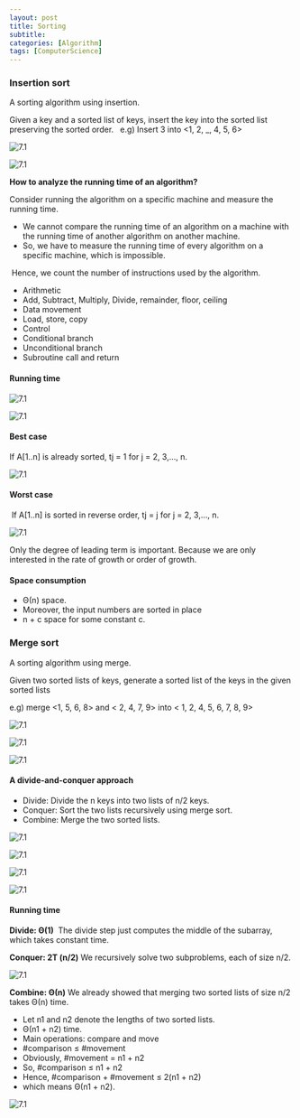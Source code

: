 ```yaml
---
layout: post
title: Sorting
subtitle: 
categories: [Algorithm]
tags: [ComputerScience]
---
```


### Insertion sort
A sorting algorithm using insertion. 

Given a key and a sorted list of keys, insert the key into the sorted list preserving the sorted order.  
e.g) Insert 3 into <1, 2, _,  4, 5, 6>

![7.1](/assets/images/algorithm/2.1.png)

![7.1](/assets/images/algorithm/2.2.png)

**How to analyze the running time of an algorithm?**

Consider running the algorithm on a specific machine and measure the running time. 	
- We cannot compare the running time of an algorithm on a machine with the running time of another algorithm on another machine. 
- So, we have to measure the running time of every algorithm on a specific machine, which is impossible. 

 Hence, we count the number of instructions used by the algorithm. 
- Arithmetic
- Add, Subtract, Multiply, Divide, remainder, floor, ceiling 
- Data movement
- Load, store, copy 
- Control 
- Conditional branch 
- Unconditional branch 
- Subroutine call and return  

#### Running time

![7.1](/assets/images/algorithm/2.3.png)

![7.1](/assets/images/algorithm/2.4.png)


#### Best case 
If A[1..n] is already sorted, tj = 1 for j = 2, 3,..., n. 

![7.1](/assets/images/algorithm/2.5.png)

#### Worst case
 If A[1..n] is sorted in reverse order, tj = j for j = 2, 3,..., n. 

![7.1](/assets/images/algorithm/2.6.png)

Only the degree of leading term is important. Because we are only interested in the rate of growth or order of growth. 

#### Space consumption
- Θ(n) space. 
- Moreover, the input numbers are sorted in place
- n + c space for some constant c. 


### Merge sort
A sorting algorithm using merge. 

Given two sorted lists of keys, generate a sorted list of the keys in the given sorted lists  

e.g) merge <1, 5, 6, 8>  and < 2, 4, 7, 9>  into < 1, 2, 4, 5, 6, 7, 8, 9> 

![7.1](/assets/images/algorithm/2.7.png)

![7.1](/assets/images/algorithm/2.8.png)

![7.1](/assets/images/algorithm/2.9.png)


#### A divide-and-conquer approach 
- Divide: Divide the n keys into two lists of n/2 keys. 
- Conquer: Sort the two lists recursively using merge sort. 
- Combine: Merge the two sorted lists. 

![7.1](/assets/images/algorithm/2.10.png)

![7.1](/assets/images/algorithm/2.11.png)

![7.1](/assets/images/algorithm/2.12.png)

![7.1](/assets/images/algorithm/2.13.png)

#### Running time

**Divide: Θ(1)**
 The divide step just computes the middle of the subarray, 
which takes constant time. 

**Conquer: 2T (n/2)** 
We recursively solve two subproblems, each of size n/2. 

![7.1](/assets/images/algorithm/2.14.png)

**Combine: Θ(n)** 
We already showed that merging two sorted lists of size n/2 takes Θ(n) time. 

- Let n1 and n2 denote the lengths of two sorted lists. 
- Θ(n1 + n2) time. 
- Main operations: compare and move 
- #comparison ≤ #movement 
- Obviously, #movement = n1 + n2 
- So, #comparison ≤ n1 + n2 
- Hence, #comparison + #movement ≤ 2(n1 + n2) 
- which means Θ(n1 + n2).  

![7.1](/assets/images/algorithm/2.15.png)





